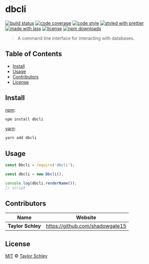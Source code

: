 # dbcli

[![build status](https://img.shields.io/travis/com/shadowgate15/dbcli.svg)](https://travis-ci.com/shadowgate15/dbcli)
[![code coverage](https://img.shields.io/codecov/c/github/shadowgate15/dbcli.svg)](https://codecov.io/gh/shadowgate15/dbcli)
[![code style](https://img.shields.io/badge/code_style-XO-5ed9c7.svg)](https://github.com/sindresorhus/xo)
[![styled with prettier](https://img.shields.io/badge/styled_with-prettier-ff69b4.svg)](https://github.com/prettier/prettier)
[![made with lass](https://img.shields.io/badge/made_with-lass-95CC28.svg)](https://lass.js.org)
[![license](https://img.shields.io/github/license/shadowgate15/dbcli.svg)](LICENSE)
[![npm downloads](https://img.shields.io/npm/dt/dbcli.svg)](https://npm.im/dbcli)

> A command line interface for interacting with databases.


## Table of Contents

* [Install](#install)
* [Usage](#usage)
* [Contributors](#contributors)
* [License](#license)


## Install

[npm][]:

```sh
npm install dbcli
```

[yarn][]:

```sh
yarn add dbcli
```


## Usage

```js
const Dbcli = require('dbcli');

const dbcli = new Dbcli();

console.log(dbcli.renderName());
// script
```


## Contributors

| Name              | Website                           |
| ----------------- | --------------------------------- |
| **Taylor Schley** | <https://github.com/shadowgate15> |


## License

[MIT](LICENSE) © [Taylor Schley](https://github.com/shadowgate15)


##

[npm]: https://www.npmjs.com/

[yarn]: https://yarnpkg.com/
